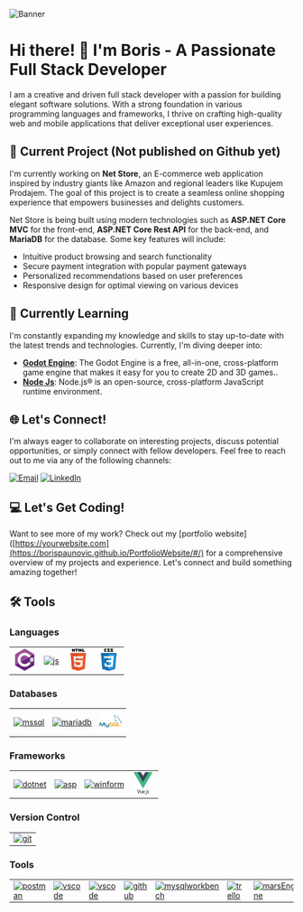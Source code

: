 ![Banner](https://github.com/BorisPaunovic/BorisPaunovic/assets/119711363/586d2366-beb8-4af6-8931-1b42a4f8dbf2)

# Hi there! 👋 I'm Boris - A Passionate Full Stack Developer

I am a creative and driven full stack developer with a passion for building elegant software solutions. With a strong foundation in various programming languages and frameworks, I thrive on crafting high-quality web and mobile applications that deliver exceptional user experiences.



## 🔭 Current Project (Not published on Github yet)

I'm currently working on **Net Store**, an E-commerce web application inspired by industry giants like Amazon and regional leaders like Kupujem Prodajem. The goal of this project is to create a seamless online shopping experience that empowers businesses and delights customers.

Net Store is being built using modern technologies such as **ASP.NET Core MVC** for the front-end, **ASP.NET Core Rest API** for the back-end, and **MariaDB** for the database. Some key features will include:

- Intuitive product browsing and search functionality
- Secure payment integration with popular payment gateways
- Personalized recommendations based on user preferences
- Responsive design for optimal viewing on various devices

 

## 🌱 Currently Learning

I'm constantly expanding my knowledge and skills to stay up-to-date with the latest trends and technologies. Currently, I'm diving deeper into:

- **[Godot Engine]([https://reactnative.dev/](https://godotengine.org/))**: The Godot Engine is a free, all-in-one, cross-platform game engine that makes it easy for you to create 2D and 3D games..
- **[Node Js]([https://graphql.org](https://nodejs.org/en)/)**: Node.js® is an open-source, cross-platform JavaScript runtime environment.



## 🌐 Let's Connect!

I'm always eager to collaborate on interesting projects, discuss potential opportunities, or simply connect with fellow developers. Feel free to reach out to me via any of the following channels:

[![Email](https://img.shields.io/badge/-Email-c14438?style=flat&logo=gmail&logoColor=white)](mailto:boris.paunovic2111@gmail.com)
[![LinkedIn](https://img.shields.io/badge/-LinkedIn-0a66c2?style=flat&logo=linkedin&logoColor=white)](https://www.linkedin.com/in/boris-paunovic-751198281)


## 💻 Let's Get Coding!

Want to see more of my work? Check out my [portfolio website]([https://yourwebsite.com](https://borispaunovic.github.io/PortfolioWebsite/#/) for a comprehensive overview of my projects and experience. Let's connect and build something amazing together! 

## 🛠️ Tools

<div>
  <h3>Languages</h3>
  <table cellspacing="20">
    <tr>
      <td><a href="https://www.w3schools.com/cs/" target="_blank" rel="noreferrer"><img src="https://raw.githubusercontent.com/devicons/devicon/master/icons/csharp/csharp-original.svg" alt="csharp" width="40" height="40"/></a></td>
      <td><a href="https://www.w3schools.com/js/" target="_blank" rel="noreferrer"><img src="https://user-images.githubusercontent.com/25181517/117447155-6a868a00-af3d-11eb-9cfe-245df15c9f3f.png" alt="js" width="40" height="40"/></a></td>
      <td><a href="https://www.w3.org/html/" target="_blank" rel="noreferrer"><img src="https://raw.githubusercontent.com/devicons/devicon/master/icons/html5/html5-original-wordmark.svg" alt="html5" width="40" height="40"/></a></td>
      <td><a href="https://www.w3schools.com/css/" target="_blank" rel="noreferrer"><img src="https://raw.githubusercontent.com/devicons/devicon/master/icons/css3/css3-original-wordmark.svg" alt="css3" width="40" height="40"/></a></td>
    </tr>
  </table>

  <h3>Databases</h3>
  <table cellspacing="20">
    <tr>
      <td><a href="https://www.microsoft.com/en-us/sql-server" target="_blank" rel="noreferrer"><img src="https://github.com/marwin1991/profile-technology-icons/assets/19180175/3b371807-db7c-45b4-8720-c0cfc901680a" alt="mssql" width="40" height="40"/></a></td>
      <td><a href="https://mariadb.org/" target="_blank" rel="noreferrer"><img src="https://github.com/marwin1991/profile-technology-icons/assets/136815194/3c698a4f-84e4-4849-a900-476b14311634" alt="mariadb" width="40" height="40"/></a></td>
      <td><a href="https://www.mysql.com/" target="_blank" rel="noreferrer"><img src="https://raw.githubusercontent.com/devicons/devicon/master/icons/mysql/mysql-original-wordmark.svg" alt="mysql" width="40" height="40"/></a></td>
    </tr>
  </table>

  <h3>Frameworks</h3>
  <table cellspacing="20">
    <tr>
      <td><a href="https://dotnet.microsoft.com/" target="_blank" rel="noreferrer"><img src="https://upload.wikimedia.org/wikipedia/commons/thumb/7/7d/Microsoft_.NET_logo.svg/220px-Microsoft_.NET_logo.svg.png" alt="dotnet" width="40" height="40"/></a></td>
      <td><a href="https://dotnet.microsoft.com/en-us/apps/aspnet" target="_blank" rel="noreferrer"><img src="https://github.com/BorisPaunovic/BorisPaunovic/assets/119711363/2ec25c92-0801-445f-bdee-ccc8cbbfa058" alt="asp" width="40" height="40"/></a></td>
      <td><a href="https://learn.microsoft.com/en-us/dotnet/desktop/winforms/overview/?view=netdesktop-8.0" target="_blank" rel="noreferrer"><img src="https://github.com/BorisPaunovic/BorisPaunovic/assets/119711363/4822fcfb-1f21-422f-a52c-e7b5cc1a5aa7" alt="winform" width="40" height="40"/></a></td>
      <td><a href="https://vuejs.org/" target="_blank" rel="noreferrer"><img src="https://raw.githubusercontent.com/devicons/devicon/master/icons/vuejs/vuejs-original-wordmark.svg" alt="vuejs" width="40" height="40"/></a></td>
    </tr>
  </table>

  <h3>Version Control</h3>
  <table cellspacing="20">
    <tr>
      <td><a href="https://git-scm.com/" target="_blank" rel="noreferrer"><img src="https://www.vectorlogo.zone/logos/git-scm/git-scm-icon.svg" alt="git" width="40" height="40"/></a></td>
    </tr>
  </table>

  <h3>Tools</h3>
  <table cellspacing="20">
    <tr>
      <td><a href="https://postman.com" target="_blank" rel="noreferrer"><img src="https://www.vectorlogo.zone/logos/getpostman/getpostman-icon.svg" alt="postman" width="40" height="40"/></a></td>
      <td><a href="https://code.visualstudio.com/" target="_blank" rel="noreferrer"><img src="https://upload.wikimedia.org/wikipedia/commons/thumb/9/9a/Visual_Studio_Code_1.35_icon.svg/75px-Visual_Studio_Code_1.35_icon.svg.png" alt="vscode" width="40" height="40"/></a></td>
      <td><a href="https://visualstudio.microsoft.com/" target="_blank" rel="noreferrer"><img src="https://upload.wikimedia.org/wikipedia/commons/thumb/2/2c/Visual_Studio_Icon_2022.svg/150px-Visual_Studio_Icon_2022.svg.png" alt="vscode" width="40" height="40"/></a></td>
      <td><a href="https://github.com/" target="_blank" rel="noreferrer"><img src="https://user-images.githubusercontent.com/25181517/192108374-8da61ba1-99ec-41d7-80b8-fb2f7c0a4948.png" alt="github" width="40" height="40"/></a></td>
      <td><a href="https://www.mysql.com/products/workbench/" target="_blank" rel="noreferrer"><img src="https://cdn.icon-icons.com/icons2/1381/PNG/512/mysqlworkbench_93532.png" alt="mysqlworkbench" width="40" height="40"/></a></td>
      <td><a href="https://trello.com/" target="_blank" rel="noreferrer"><img src="https://user-images.githubusercontent.com/13432607/29981988-82cec158-8f58-11e7-9f26-473079c2a9b1.png" alt="trello" width="40" height="40"/></a></td>
      <td><a href="https://mars-server.net/" target="_blank" rel="noreferrer"><img src="https://github.com/BorisPaunovic/BorisPaunovic/assets/119711363/f7c52014-3336-4562-9698-86ca6ee296a7" alt="marsEngine" width="40" height="40"/></a></td>
      <td><a href="https://learn.microsoft.com/en-us/sql/ssms/sql-server-management-studio-ssms?view=sql-server-ver16" target="_blank" rel="noreferrer"><img src="https://encrypted-tbn0.gstatic.com/images?q=tbn:ANd9GcSaV3zW9PxfAiVweb7WUm5HJBBBakUV4uO5BT4fOOnviQ&s" alt="trello" width="40" height="40"/></a></td>
    </tr>
  </table>
</div>
